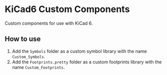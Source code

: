 # KiCad6 Custom Components

Custom components for use with KiCad 6.

## How to use

1. Add the `Symbols` folder as a custom symbol library with the name `Custom_Symbols`.
2. Add the `Footprints.pretty` folder as a custom footprints library with the name `Custom_Footprints`.